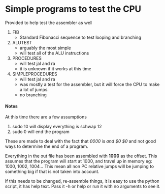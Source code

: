 # Simple programs to test the CPU

Provided to help test the assembler as well

1. FIB
	* Standard Fibonacci sequence to test looping and branching
2. ALUTEST
	* arguably the most simple
	* will test all of the ALU instructions
3. PROCEDURES
	* will test jal and ra
	* it is unknown if it works at this time
4. SIMPLEPROCEDURES 
	* will test jal and ra
	* was mostly a test for the assembler, but it will force the CPU to make a lot of jumps.
	* no branching


#### Notes

At this time there are a few assumptions

1. sudo 10 will display everything is schwap 12
2. sudo 0 will end the program

These are made to deal with the fact that _0000_ is _and $0 $0_ and not good ways to determine the end of a program.

Everything in the out file has been assembled with **1000** as the offset.
This assumes that the program will start at 1000, and travel up in memory
eg: 1000, 1002, 1004...
This mean all non PC relative jumps will be jumping to something big if that is not taken into account.

If this needs to be changed, re-assemble things, it is easy to use the python script, it has help text. Pass it -h or help or run it with no arguments to see it.
